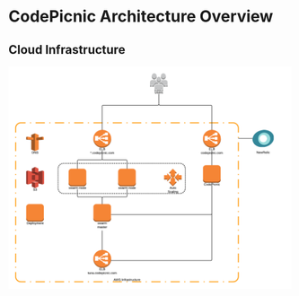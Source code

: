 # CodePicnic Architecture Overview

## Cloud Infrastructure

![CodePicnic Cloud Infrastructure](cloud_architecture.png)

